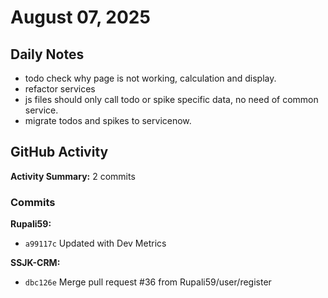 ﻿# August 07, 2025

## Daily Notes

- todo check why page is not working, calculation and display.
- refactor services
- js files should only call todo or spike specific data, no need of common service.
- migrate todos and spikes to servicenow.


## GitHub Activity

**Activity Summary:** 2 commits

### Commits


**Rupali59:**
- `a99117c` Updated with Dev Metrics

**SSJK-CRM:**
- `dbc126e` Merge pull request #36 from Rupali59/user/register
